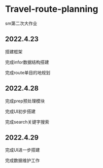 # Travel-route-planning
sm第二次大作业

## 2022.4.23
搭建框架

完成infor数据结构搭建

完成route单目的地规划

## 2022.4.28
完成prep预处理模块

完成UI初步搭建

完成search关键字搜索

## 2022.4.29
完成UI进一步搭建

完成数据维护工作

